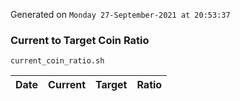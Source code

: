 Generated on `Monday 27-September-2021 at 20:53:37`

### Current to Target Coin Ratio
`current_coin_ratio.sh`

Date|Current|Target|Ratio
---|---|---|---
